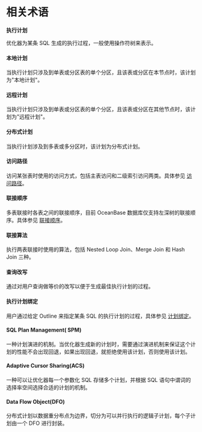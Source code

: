 相关术语 
=========================



**执行计划** 

优化器为某条 SQL 生成的执行过程，一般使用操作符树来表示。

#### **本地计划** 

当执行计划只涉及到单表或分区表的单个分区，且该表或分区在本节点时，该计划为"本地计划"。

#### **远程计划** 

当执行计划只涉及到单表或分区表的单个分区，且该表或分区在其他节点时，该计划为"远程计划"。

#### **分布式计划** 

当执行计划涉及到多表或多分区时，该计划为分布式计划。

#### **访问路径** 

访问某张表时使用的访问方式，包括主表访问和二级索引访问两类。具体参见 [访问路径](/zh-CN/11.sql-tuning-guide/4.sql-tuning/5.query-optimization/1.access-path/1.overview-of-access-path.md)。

#### **联接顺序** 

多表联接时各表之间的联接顺序，目前 OceanBase 数据库仅支持左深树的联接顺序。具体参见 [联接顺序](/zh-CN/11.sql-tuning-guide/4.sql-tuning/5.query-optimization/2.join-algorithm/3.join-order.md)。

#### **联接算法** 

执行两表联接时使用的算法，包括 Nested Loop Join、Merge Join 和 Hash Join 三种。

#### **查询改写** 

通过对用户查询做等价的改写以便于生成最佳执行计划的过程。

#### **执行计划绑定** 

用户通过给定 Outline 来指定某条 SQL 的执行计划的过程，具体参见 [计划绑定](/zh-CN/11.sql-tuning-guide/4.sql-tuning/6.manage-execution-plans/2.plan-binding.md)。

#### **SQL Plan Management(** **SPM)** 

一种计划演进的机制。当优化器生成新的计划时，需要通过演进机制来保证这个计划的性能不会出现回退，如果出现回退，就拒绝使用该计划，否则使用该计划。

#### **Adaptive Cursor Sharing(ACS)** 

一种可以让优化器每一个参数化 SQL 存储多个计划，并根据 SQL 语句中谓词的选择率空间选择合适的计划的机制。

#### **Data Flow Object(DFO)** 

分布式计划以数据重分布点为边界，切分为可以并行执行的逻辑子计划，每个子计划由一个 DFO 进行封装。
